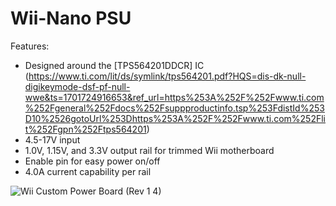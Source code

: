 # Wii-Nano PSU
Features: 
- Designed around the [TPS564201DDCR] IC (https://www.ti.com/lit/ds/symlink/tps564201.pdf?HQS=dis-dk-null-digikeymode-dsf-pf-null-wwe&ts=1701724916653&ref_url=https%253A%252F%252Fwww.ti.com%252Fgeneral%252Fdocs%252Fsuppproductinfo.tsp%253FdistId%253D10%2526gotoUrl%253Dhttps%253A%252F%252Fwww.ti.com%252Flit%252Fgpn%252Ftps564201)
- 4.5-17V input
- 1.0V, 1.15V, and 3.3V output rail for trimmed Wii motherboard
- Enable pin for easy power on/off
- 4.0A current capability per rail
  
![Wii Custom Power Board (Rev 1 4)](https://github.com/ArminAustin200/Wii-Nano-Project/assets/145053354/05e121ec-a3d3-4263-b9a4-b021d2add86a)
